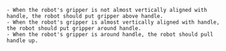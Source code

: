 
    - When the robot's gripper is not almost vertically aligned with handle, the robot should put gripper above handle.
    - When the robot's gripper is almost vertically aligned with handle, the robot should put gripper around handle.
    - When the robot's gripper is around handle, the robot should pull handle up.